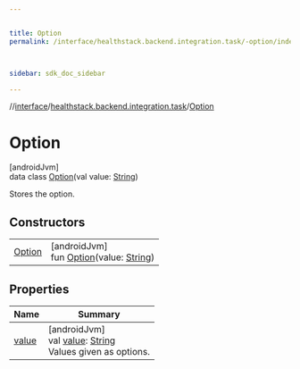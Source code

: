 ```yaml
---


title: Option
permalink: /interface/healthstack.backend.integration.task/-option/index.html



sidebar: sdk_doc_sidebar

---
```



//[interface](/bi_interface.html)/[healthstack.backend.integration.task](../index.html)/[Option](index.html)



# Option



[androidJvm]\
data class [Option](index.html)(val value: [String](https://kotlinlang.org/api/latest/jvm/stdlib/kotlin/-string/index.html))

Stores the option.



## Constructors


| | |
|---|---|
| [Option](-option.html) | [androidJvm]<br>fun [Option](-option.html)(value: [String](https://kotlinlang.org/api/latest/jvm/stdlib/kotlin/-string/index.html)) |


## Properties


| Name | Summary |
|---|---|
| [value](value.html) | [androidJvm]<br>val [value](value.html): [String](https://kotlinlang.org/api/latest/jvm/stdlib/kotlin/-string/index.html)<br>Values given as options. |



